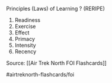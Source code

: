 Principles (Laws) of Learning
?
(RERIPE)
1. Readiness
2. Exercise
3. Effect
4. Primacy
5. Intensity
6. Recency


Source: [[Air Trek North FOI Flashcards]]

#airtreknorth-flashcards/foi 